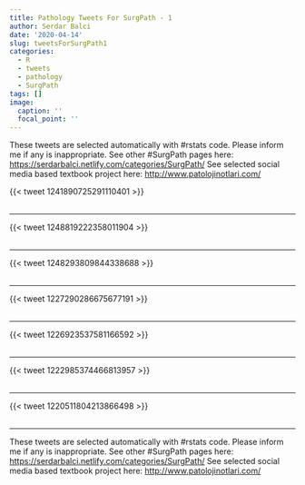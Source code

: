 ```yaml
---
title: Pathology Tweets For SurgPath - 1
author: Serdar Balci
date: '2020-04-14'
slug: tweetsForSurgPath1
categories:
  - R
  - tweets
  - pathology
  - SurgPath
tags: []
image:
  caption: ''
  focal_point: ''
---
```



These tweets are selected automatically with #rstats code. Please inform me if any is inappropriate.
See other #SurgPath pages here: https://serdarbalci.netlify.com/categories/SurgPath/ 
See selected social media based textbook project here: http://www.patolojinotlari.com/

{{< tweet 1241890725291110401 >}}
<br>
<br>
<hr>
{{< tweet 1248819222358011904 >}}
<br>
<br>
<hr>
{{< tweet 1248293809844338688 >}}
<br>
<br>
<hr>
{{< tweet 1227290286675677191 >}}
<br>
<br>
<hr>
{{< tweet 1226923537581166592 >}}
<br>
<br>
<hr>
{{< tweet 1222985374466813957 >}}
<br>
<br>
<hr>
{{< tweet 1220511804213866498 >}}
<br>
<br>
<hr>


These tweets are selected automatically with #rstats code. Please inform me if any is inappropriate.
See other #SurgPath pages here: https://serdarbalci.netlify.com/categories/SurgPath/ 
See selected social media based textbook project here: http://www.patolojinotlari.com/
